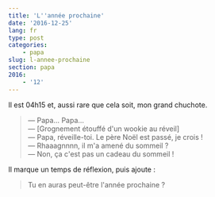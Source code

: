 ```yaml
---
title: 'L''année prochaine'
date: '2016-12-25'
lang: fr
type: post
categories:
    - papa
slug: l-annee-prochaine
section: papa
2016:
    - '12'
---
```


Il est 04h15 et, aussi rare que cela soit, mon grand chuchote.

<!--more-->

> — Papa… Papa…  
> — [Grognement étouffé d'un wookie au réveil]  
> — Papa, réveille-toi. Le père Noël est passé, je crois !  
> — Rhaaagnnnn, il m'a amené du sommeil ?  
> — Non, ça c'est pas un cadeau du sommeil !

Il marque un temps de réflexion, puis ajoute :

> Tu en auras peut-être l'année prochaine ?